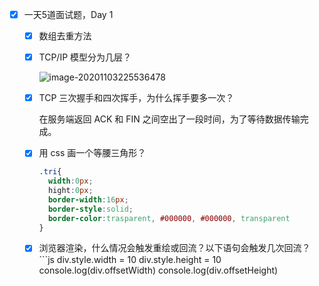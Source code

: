 - [x] 一天5道面试题，Day 1
	- [x] 数组去重方法
	
	- [x] TCP/IP 模型分为几层？
	
	  ![image-20201103225536478](https://gitee.com/yxon123/gitee-sources/raw/master//Images/image-20201103225536478.png)
	
	- [x] TCP 三次握手和四次挥手，为什么挥手要多一次？
	
	  在服务端返回 ACK 和 FIN 之间空出了一段时间，为了等待数据传输完成。
	
	- [x] 用 css 画一个等腰三角形？
	
	  ```css
	  .tri{
	  	width:0px;
	  	hight:0px;
	  	border-width:16px;
	  	border-style:solid;
	  	border-color:trasparent, #000000, #000000, transparent
	  }
	  ```
	
	- [x] 浏览器渲染，什么情况会触发重绘或回流？以下语句会触发几次回流？
	      ```js
	      div.style.width = 10
        div.style.height = 10
        console.log(div.offsetWidth)
        console.log(div.offsetHeight)
        ```

